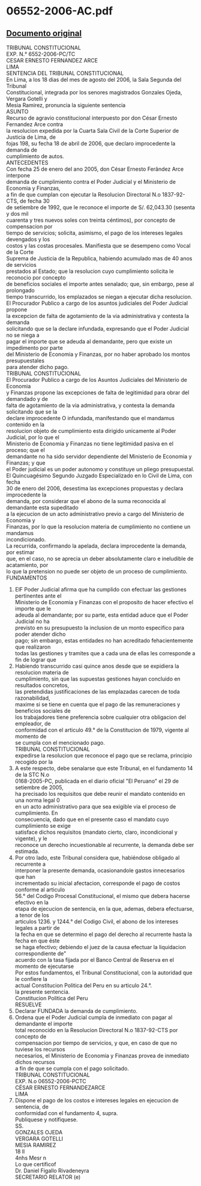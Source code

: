 
06552-2006-AC.pdf
=================
  
[Documento original](https://tc.gob.pe/jurisprudencia/2006/06552-2006-AC.pdf)  
---  
TRIBUNAL CONSTITUCIONAL  
EXP. N.° 6552-2006-PC/TC  
CESAR ERNESTO FERNANDEZ ARCE  
LIMA  
SENTENCIA DEL TRIBUNAL CONSTITUCIONAL  
En Lima, a los 18 dias del mes de agosto del 2006, la Sala Segunda del Tribunal  
Constitucional, integrada por los senores magistrados Gonzales Ojeda, Vergara Gotelli y  
Mesia Ramirez, pronuncia la siguiente sentencia  
ASUNTO  
Recurso de agravio constitucional interpuesto por don César Ernesto Fernandez Arce contra  
la resolucion expedida por la Cuarta Sala Civil de la Corte Superior de Justicia de Lima, de  
fojas 198, su fecha 18 de abril de 2006, que declaro improcedente la demanda de  
cumplimiento de autos.  
ANTECEDENTES  
Con fecha 25 de enero del ano 2005, don César Ernesto Ferândez Arce interpone  
demanda de cumplimiento contra el Poder Judicial y el Ministerio de Economia y Finanzas,  
a fin de que cumplan con ejecutar la Resolucion Directoral N.o 1837-92-CTS, de fecha 30  
de setiembre de 1992, que le reconoce el importe de S/. 62,043.30 (sesenta y dos mil  
cuarenta y tres nuevos soles con treinta céntimos), por concepto de compensacion por  
tiempo de servicios; solicita, asimismo, el pago de los intereses legales devengados y los  
costos y las costas procesales. Manifiesta que se desempeno como Vocal de la Corte  
Suprema de Justicia de la Republica, habiendo acumulado mas de 40 anos de servicios  
prestados al Estado; que la resolucion cuyo cumplimiento solicita le reconocio por concepto  
de beneficios sociales el importe antes senalado; que, sin embargo, pese al prolongado  
tiempo transcurrido, los emplazados se niegan a ejecutar dicha resolucion.  
El Procurador Publico a cargo de los asuntos judiciales del Poder Judicial propone  
la excepcion de falta de agotamiento de la via administrativa y contesta la demanda  
solicitando que se la declare infundada, expresando que el Poder Judicial no se niega a  
pagar el importe que se adeuda al demandante, pero que existe un impedimento por parte  
del Ministerio de Economia y Finanzas, por no haber aprobado los montos presupuestales  
para atender dicho pago.  
TRIBUNAL CONSTITUCIONAL  
El Procurador Publico a cargo de los Asuntos Judiciales del Ministerio de Economia  
y Finanzas propone las excepciones de falta de legitimidad para obrar del demandado y de  
falta de agotamiento de la via administrativa, y contesta la demanda solicitando que se la  
declare improcedente O infundada, manifestando que el mandamus contenido en la  
resolucion objeto de cumplimiento esta dirigido unicamente al Poder Judicial, por lo que el  
Ministerio de Economia y Finanzas no tiene legitimidad pasiva en el proceso; que el  
demandante no ha sido servidor dependiente del Ministerio de Economia y Finanzas; y que  
el Poder judicial es un poder autonomo y constituye un pliego presupuestal.  
El Quincuagésimo Segundo Juzgado Especializado en lo Civil de Lima, con fecha  
30 de enero del 2006, desestima las excepciones propuestas y declara improcedente la  
demanda, por considerar que el abono de la suma reconocida al demandante esta supeditado  
a la ejecucion de un acto administrativo previo a cargo del Ministerio de Economia y  
Finanzas, por lo que la resolucion materia de cumplimiento no contiene un mandamus  
incondicionado.  
La recurrida, confirmando la apelada, declara improcedente la demanda, por estimar  
que, en el caso, no se aprecia un deber absolutamente claro e ineludible de acatamiento, por  
lo que la pretension no puede ser objeto de un proceso de cumplimiento.  
FUNDAMENTOS  
1. ElF Poder Judicial afirma que ha cumplido con efectuar las gestiones pertinentes ante el  
Ministerio de Economia y Finanzas con el proposito de hacer efectivo el importe que le  
adeuda al demandante; por su parte, esta entidad aduce que el Poder Judicial no ha  
previsto en su presupuesto la inclusion de un monto especifico para poder atender dicho  
pago; sin embargo, estas entidades no han acreditado fehacientemente que realizaron  
todas las gestiones y tramites que a cada una de ellas les corresponde a fin de lograr que  
2. Habiendo transcurrido casi quince anos desde que se expidiera la resolucion materia de  
cumplimiento, sin que las supuestas gestiones hayan concluido en resultados concretos,  
las pretendidas justificaciones de las emplazadas carecen de toda razonabilidad,  
maxime si se tiene en cuenta que el pago de las remuneraciones y beneficios sociales de  
los trabajadores tiene preferencia sobre cualquier otra obligacion del empleador, de  
conformidad con el articulo 49.° de la Constitucion de 1979, vigente al momento de  
se cumpla con el mencionado pago.  
TRIBUNAL CONSTITUCIONAL  
expedirse la resolucion que reconoce el pago que se reclama, principio recogido por la  
3. A este respecto, debe senalarse que este Tribunal, en el fundamento 14 de la STC N.o  
0168-2005-PC, publicada en el diario oficial "El Peruano" el 29 de setiembre de 2005,  
ha precisado los requisitos que debe reunir el mandato contenido en una norma legal 0  
en un acto administrativo para que sea exigible via el proceso de cumplimiento. En  
consecuencia, dado que en el presente caso el mandato cuyo cumplimiento se exige  
satisface dichos requisitos (mandato cierto, claro, incondicional y vigente), y le  
reconoce un derecho incuestionable al recurrente, la demanda debe ser estimada.  
4. Por otro lado, este Tribunal considera que, habiéndose obligado al recurrente a  
interponer la presente demanda, ocasionandole gastos innecesarios que han  
incrementado su inicial afectacion, corresponde el pago de costos conforme al articulo  
56.° del Codigo Procesal Constitucional, el mismo que debera hacerse efectivo en la  
etapa de ejecucion de sentencia, en la que, ademas, debera efectuarse, a tenor de los  
articulos 1236. y 1244.° del Codigo Civil, el abono de los intereses legales a partir de  
la fecha en que se determino el pago del derecho al recurrente hasta la fecha en que éste  
se haga efectivo; debiendo el juez de la causa efectuar la liquidacion correspondiente de"  
acuerdo con la tasa fijada por el Banco Central de Reserva en el momento de ejecutarse  
Por estos fundamentos, el Tribunal Constitucional, con la autoridad que le confiere la  
actual Constitucion Politica del Peru en su articulo 24.°.  
la presente sentencia.  
Constitucion Politica del Peru  
RESUELVE  
1. Declarar FUNDADA la demanda de cumplimiento.  
2. Ordena que el Poder Judicial cumpla de inmediato con pagar al demandante el importe  
total reconocido en la Resolucion Directoral N.o 1837-92-CTS por concepto de  
compensacion por tiempo de servicios, y que, en caso de que no tuviese los recursos  
necesarios, el Ministerio de Economia y Finanzas provea de inmediato dichos recursos  
a fin de que se cumpla con el pago solicitado.  
TRIBUNAL CONSTITUCIONAL  
EXP. N.o 06552-2006-PCTC  
CÉSAR ERNESTO FERNANDEZARCE  
LIMA  
3. Dispone el pago de los costos e intereses legales en ejecucion de sentencia, de  
conformidad con el fundamento 4, supra.  
Publiquese y notifiquese.  
SS.  
GONZALES OJEDA  
VERGARA GOTELLI  
MESIA RAMIREZ  
18 ll  
4nhs Mesr n  
Lo que certificof  
Dr. Daniel Figallo Rivadeneyra  
SECRETARIO RELATOR (e)